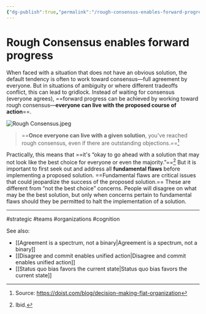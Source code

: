 ```yaml
---
{"dg-publish":true,"permalink":"/rough-consensus-enables-forward-progress/"}
---
```


# Rough Consensus enables forward progress

When faced with a situation that does not have an obvious solution, the default tendency is often to work toward consensus—full agreement by everyone. But in situations of ambiguity or where different tradeoffs conflict, this can lead to gridlock. Instead of waiting for consensus (everyone agrees), ==forward progress can be achieved by working toward rough consensus—**everyone can live with the proposed course of action**==.

![Rough Consensus.jpeg](/img/user/Attachments/Rough%20Consensus.jpeg)




> ==**Once everyone can live with a given solution**, you've reached rough consensus, even if there are outstanding objections.==[^2]

Practically, this means that ==it's “okay to go ahead with a solution that may not look like the best choice for everyone or even the majority.”==[^3] But it is important to first seek out and address all **fundamental flaws** before implementing a proposed solution. ==Fundamental flaws are critical issues that could jeopardize the success of the proposed solution.== These are different from “not the best choice” concerns. People will disagree on what may be the best solution, but only when concerns pertain to fundamental flaws should they be permitted to halt the implementation of a solution.

---
#strategic #teams #organizations #cognition 

See also:
- [[Agreement is a spectrum, not a binary\|Agreement is a spectrum, not a binary]]
- [[Disagree and commit enables unified action\|Disagree and commit enables unified action]]
- [[Status quo bias favors the current state\|Status quo bias favors the current state]]


[^2]:  Source: https://doist.com/blog/decision-making-flat-organization
[^3]: Ibid.


